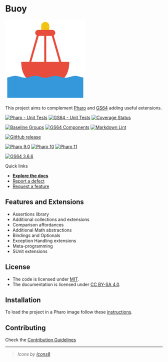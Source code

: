 # Buoy

![Logo](assets/logo.svg)

This project aims to complement [Pharo](https://www.pharo.org) and [GS64](https://gemtalksystems.com/products/gs64/)
adding useful extensions.

[![Pharo - Unit Tests](https://github.com/ba-st/Buoy/actions/workflows/unit-tests.yml/badge.svg)](https://github.com/ba-st/Buoy/actions/workflows/unit-tests.yml)
[![GS64 - Unit Tests](https://github.com/ba-st/Buoy/actions/workflows/unit-tests-gs64.yml/badge.svg)](https://github.com/ba-st/Buoy/actions/workflows/unit-tests-gs64.yml)
[![Coverage Status](https://codecov.io/github/ba-st/Buoy/coverage.svg?branch=release-candidate)](https://codecov.io/gh/ba-st/Buoy/branch/release-candidate)

[![Baseline Groups](https://github.com/ba-st/Buoy/actions/workflows/loading-groups.yml/badge.svg)](https://github.com/ba-st/Buoy/actions/workflows/loading-groups.yml)
[![GS64 Components](https://github.com/ba-st/Buoy/actions/workflows/loading-gs64-components.yml/badge.svg)](https://github.com/ba-st/Buoy/actions/workflows/loading-gs64-components.yml)
[![Markdown Lint](https://github.com/ba-st/Buoy/actions/workflows/markdown-lint.yml/badge.svg)](https://github.com/ba-st/Buoy/actions/workflows/markdown-lint.yml)

[![GitHub release](https://img.shields.io/github/release/ba-st/Buoy.svg)](https://github.com/ba-st/Buoy/releases/latest)

[![Pharo 9.0](https://img.shields.io/badge/Pharo-9.0-informational)](https://pharo.org)
[![Pharo 10](https://img.shields.io/badge/Pharo-10-informational)](https://pharo.org)
[![Pharo 11](https://img.shields.io/badge/Pharo-11-informational)](https://pharo.org)

[![GS64 3.6.6](https://img.shields.io/badge/GS64-3.6.6-informational)](https://gemtalksystems.com/products/gs64/)

Quick links

- [**Explore the docs**](docs/README.md)
- [Report a defect](https://github.com/ba-st/Buoy/issues/new?labels=Type%3A+Defect)
- [Request a feature](https://github.com/ba-st/Buoy/issues/new?labels=Type%3A+Feature)

## Features and Extensions

- Assertions library
- Additional collections and extensions
- Comparison affordances
- Additional Math abstractions
- Bindings and Optionals
- Exception Handling extensions
- Meta-programming
- SUnit extensions

## License

- The code is licensed under [MIT](LICENSE).
- The documentation is licensed under [CC BY-SA 4.0](http://creativecommons.org/licenses/by-sa/4.0/).

## Installation

To load the project in a Pharo image follow these [instructions](docs/how-to/how-to-load-in-pharo.md).

## Contributing

Check the [Contribution Guidelines](CONTRIBUTING.md)

---

> *Icons by [Icons8](https://icons8.com)*
